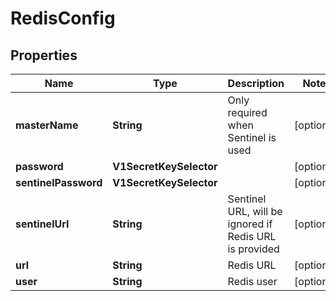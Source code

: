 

# RedisConfig


## Properties

Name | Type | Description | Notes
------------ | ------------- | ------------- | -------------
**masterName** | **String** | Only required when Sentinel is used |  [optional]
**password** | **V1SecretKeySelector** |  |  [optional]
**sentinelPassword** | **V1SecretKeySelector** |  |  [optional]
**sentinelUrl** | **String** | Sentinel URL, will be ignored if Redis URL is provided |  [optional]
**url** | **String** | Redis URL |  [optional]
**user** | **String** | Redis user |  [optional]



